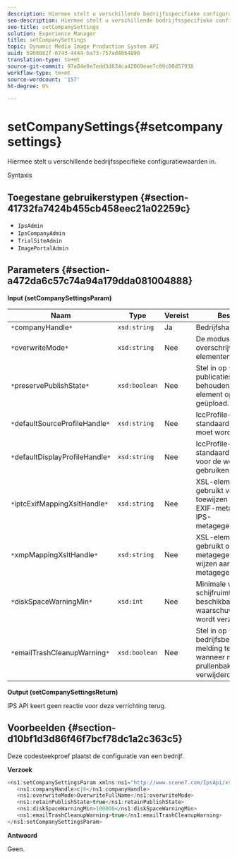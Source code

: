 ```yaml
---
description: Hiermee stelt u verschillende bedrijfsspecifieke configuratiewaarden in.
seo-description: Hiermee stelt u verschillende bedrijfsspecifieke configuratiewaarden in.
seo-title: setCompanySettings
solution: Experience Manager
title: setCompanySettings
topic: Dynamic Media Image Production System API
uuid: 5908082f-6743-4444-ba73-757ad4664890
translation-type: tm+mt
source-git-commit: 97a84e8e7edd3d834ca42069eae7c09c00d57938
workflow-type: tm+mt
source-wordcount: '157'
ht-degree: 0%

---
```



# setCompanySettings{#setcompanysettings}

Hiermee stelt u verschillende bedrijfsspecifieke configuratiewaarden in.

Syntaxis

## Toegestane gebruikerstypen {#section-41732fa7424b455cb458eec21a02259c}

* `IpsAdmin`
* `IpsCompanyAdmin`
* `TrialSiteAdmin`
* `ImagePortalAdmin`

## Parameters {#section-a472da6c57c74a94a179dda081004888}

**Input (setCompanySettingsParam)**

| Naam | Type | Vereist | Beschrijving |
|---|---|---|---|
| `*`companyHandle`*` | `xsd:string` | Ja | Bedrijfshandgreep. |
| `*`overwriteMode`*` | `xsd:string` | Nee | De modus voor het overschrijven van elementen. |
| `*`preservePublishState`*` | `xsd:boolean` | Nee | Stel in op `true` om de publicatiestatus te behouden wanneer een element opnieuw wordt geüpload. |
| `*`defaultSourceProfileHandle`*` | `xsd:string` | Nee | IccProfile-element dat als standaardbronkleurprofiel moet worden gebruikt. |
| `*`defaultDisplayProfileHandle`*` | `xsd:string` | Nee | IccProfile-element om als standaardkleurprofiel voor de weergave te gebruiken. |
| `*`iptcExifMappingXsltHandle`*` | `xsd:string` | Nee | XSL-element dat wordt gebruikt voor het toewijzen van IPTC- en EXIF-metagegevens aan IPS-metagegevensvelden. |
| `*`xmpMappingXsltHandle`*` | `xsd:string` | Nee | XSL-element dat wordt gebruikt om XMP metagegevens toe te wijzen aan IPS-metagegevensvelden. |
| `*`diskSpaceWarningMin`*` | `xsd:int` | Nee | Minimale vrije schijfruimte (in kB) beschikbaar voordat een waarschuwingsbericht wordt verzonden. |
| `*`emailTrashCleanupWarning`*` | `xsd:boolean` | Nee | Stel in op `true` om bedrijfsbeheerders een melding te sturen wanneer middelen uit de prullenbak worden verwijderd. |

**Output (setCompanySettingsReturn)**

IPS API keert geen reactie voor deze verrichting terug.

## Voorbeelden {#section-d10bf1d3d86f46f7bcf78dc1a2c363c5}

Deze codesteekproef plaatst de configuratie van een bedrijf.

**Verzoek**

```java
<ns1:setCompanySettingsParam xmlns:ns1="http://www.scene7.com/IpsApi/xsd/2008-01-15">
   <ns1:companyHandle>c|6</ns1:companyHandle>
   <ns1:overwriteMode>OverwriteFullName</ns1:overwriteMode>
   <ns1:retainPublishState>true</ns1:retainPublishState>
   <ns1:diskSpaceWarningMin>100000</ns1:diskSpaceWarningMin>
   <ns1:emailTrashCleanupWarning>true</ns1:emailTrashCleanupWarning>
</ns1:setCompanySettingsParam>
```

**Antwoord**

Geen.
